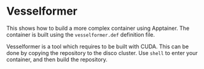 # Vesselformer

This shows how to build a more complex container using Apptainer. The container is built using the `vesselformer.def` definition file.

Vesselformer is a tool which requires to be built with CUDA. This can be done by copying the repository to the disco cluster. Use `shell` to enter your container, and then build the repository.
